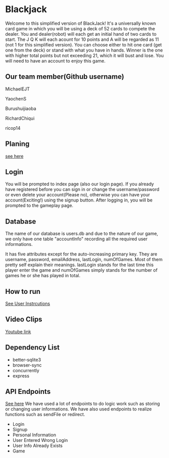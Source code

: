 # Blackjack

Welcome to this simplified version of BlackJack! It's a universally known card game in which you will be using a deck of 52 cards to compete the dealer. You and dealer(robot) will each get an initial hand of two cards to start. The J Q K will each acount for 10 points and A will be regarded as 11 (not 1 for this simplified version). You can choose either to hit one card (get one from the deck) or stand with what you have in hands. Winner is the one with higher total points but not exceeding 21, which it will bust and lose. You will need to have an account to enjoy this game. 

## Our team member(Github username)

MichaelEJT

YaochenS 

Burushuijiaoba

RichardChiqui 

ricop14

## Planing

[see here](/docs/Planning.pdf)

## Login

You will be prompted to index page (also our login page). If you already have registered before you can sign in or change the username/password or even delete your account(Please no), otherwise you can have your account(Exciting!) using the signup button. After logging in, you will be prompted to the gameplay page. 

## Database

The name of our database is users.db and due to the nature of our game, we only have one table "accountInfo" recording all the required user informations.

It has five attributes except for the auto-increasing primary key. They are username, password, emailAddress, lastLogin, numOfGames. Most of them pretty self explain their meanings. lastLogin stands for the last time this player enter the game and numOfGames simply stands for the number of games he or she has played in total.

## How to run

[See User Instrcutions](https://github.com/MichaelEJT/blackjack_simulator/blob/main/user_instructions.pdf)

## Video Clips

[Youtube link](https://youtu.be/oIggSdOKtkc)


## Dependency List
* better-sqlite3
* browser-sync
* concurrently
* express

## API Endpoints
[See here](https://github.com/MichaelEJT/blackjack_simulator/blob/main/endpoints.md)
We have used a lot of endpoints to do logic work such as storing or changing user informations. We have also used endpoints to realize functions such as sendFile or redirect.
* Login
* Signup
* Personal Information
* User Entered Wrong Login
* User Info Already Exists
* Game
